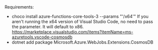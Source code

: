 Requirements:

 - choco install azure-functions-core-tools-3 --params "'/x64'"
If you aren't running the x64 version of Visual Studio Code, no need to pass the parameter. It will default to x86.
https://marketplace.visualstudio.com/items?itemName=ms-azuretools.vscode-cosmosdb
 - dotnet add package Microsoft.Azure.WebJobs.Extensions.CosmosDB

